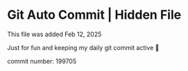 # Git Auto Commit | Hidden File

This file was added Feb 12, 2025

Just for fun and keeping my daily git commit active 🤪

commit number: 199705
